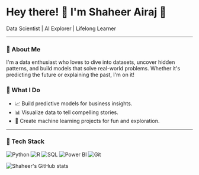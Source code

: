 # Hey there! 👋 I'm Shaheer Airaj 🌟

Data Scientist | AI Explorer | Lifelong Learner

---
### 🚀 About Me
I'm a data enthusiast who loves to dive into datasets, uncover hidden patterns, and build models that solve real-world problems. Whether it's predicting the future or explaining the past, I'm on it!

### 💼 What I Do
- 📈 Build predictive models for business insights.
- 📊 Visualize data to tell compelling stories.
- 🤖 Create machine learning projects for fun and exploration.

---

### 🧰 Tech Stack
![Python](https://img.shields.io/badge/-Python-blue?style=flat-square&logo=python)
![R](https://img.shields.io/badge/-R-blue?style=flat-square&logo=r)
![SQL](https://img.shields.io/badge/-SQL-blue?style=flat-square&logo=postgresql)
![Power BI](https://img.shields.io/badge/-Power%20BI-yellow?style=flat-square&logo=powerbi)
![Git](https://img.shields.io/badge/-Git-black?style=flat-square&logo=git)

![Shaheer's GitHub stats](https://github-readme-stats.vercel.app/api?username=shaheerairaj&show_icons=true&theme=nightowl)
